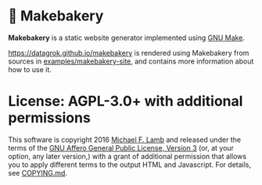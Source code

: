 # 🍞 Makebakery

**Makebakery** is a static website generator implemented using [GNU Make][].

<https://datagrok.github.io/makebakery> is rendered using Makebakery from sources in [examples/makebakery-site](examples/makebakery-site), and contains more information about how to use it.

# License: AGPL-3.0+ with additional permissions

This software is copyright 2016 [Michael F. Lamb][] and released under the terms of the [GNU Affero General Public License, Version 3][AGPL-3.0+] (or, at your option, any later version,) with a grant of additional permission that allows you to apply different terms to the output HTML and Javascript. For details, see [COPYING.md](COPYING.md).

[AGPL-3.0+]: https://www.gnu.org/licenses/agpl.html
[Michael F. Lamb]: https://datagrok.org
[GNU Make]: https://www.gnu.org/software/make/
